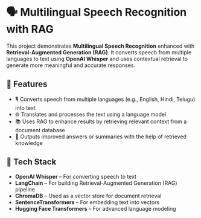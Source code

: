 # 🗣️ Multilingual Speech Recognition with RAG

This project demonstrates **Multilingual Speech Recognition** enhanced with **Retrieval-Augmented Generation (RAG)**. It converts speech from multiple languages to text using **OpenAI Whisper** and uses contextual retrieval to generate more meaningful and accurate responses.



## 🚀 Features

- 🎙️ Converts speech from multiple languages (e.g., English, Hindi, Telugu) into text
- 🌐 Translates and processes the text using a language model
- 📚 Uses RAG to enhance results by retrieving relevant context from a document database
- 💬 Outputs improved answers or summaries with the help of retrieved knowledge


## 🧠 Tech Stack

- **OpenAI Whisper** – For converting speech to text
- **LangChain** – For building Retrieval-Augmented Generation (RAG) pipeline
- **ChromaDB** – Used as a vector store for document retrieval
- **SentenceTransformers** – For embedding text into vectors
- **Hugging Face Transformers** – For advanced language modeling


